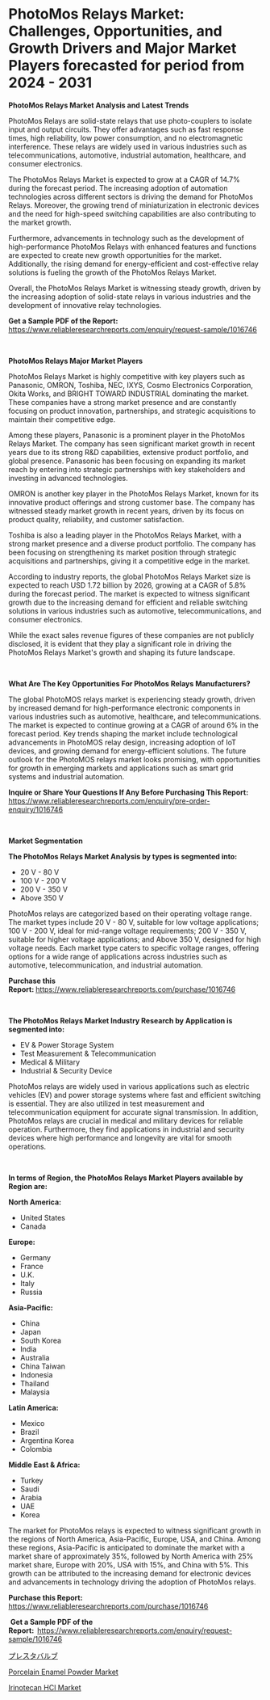 <p><h1>PhotoMos Relays Market: Challenges, Opportunities, and Growth Drivers and Major Market Players forecasted for period from 2024 - 2031</h1></p><p><strong>PhotoMos Relays Market Analysis and Latest Trends</strong></p>
<p><p>PhotoMos Relays are solid-state relays that use photo-couplers to isolate input and output circuits. They offer advantages such as fast response times, high reliability, low power consumption, and no electromagnetic interference. These relays are widely used in various industries such as telecommunications, automotive, industrial automation, healthcare, and consumer electronics.</p><p>The PhotoMos Relays Market is expected to grow at a CAGR of 14.7% during the forecast period. The increasing adoption of automation technologies across different sectors is driving the demand for PhotoMos Relays. Moreover, the growing trend of miniaturization in electronic devices and the need for high-speed switching capabilities are also contributing to the market growth.</p><p>Furthermore, advancements in technology such as the development of high-performance PhotoMos Relays with enhanced features and functions are expected to create new growth opportunities for the market. Additionally, the rising demand for energy-efficient and cost-effective relay solutions is fueling the growth of the PhotoMos Relays Market.</p><p>Overall, the PhotoMos Relays Market is witnessing steady growth, driven by the increasing adoption of solid-state relays in various industries and the development of innovative relay technologies.</p></p>
<p><strong>Get a Sample PDF of the Report:&nbsp;</strong> <a href="https://www.reliableresearchreports.com/enquiry/request-sample/1016746">https://www.reliableresearchreports.com/enquiry/request-sample/1016746</a></p>
<p>&nbsp;</p>
<p><strong>PhotoMos Relays Major Market Players</strong></p>
<p><p>PhotoMos Relays Market is highly competitive with key players such as Panasonic, OMRON, Toshiba, NEC, IXYS, Cosmo Electronics Corporation, Okita Works, and BRIGHT TOWARD INDUSTRIAL dominating the market. These companies have a strong market presence and are constantly focusing on product innovation, partnerships, and strategic acquisitions to maintain their competitive edge.</p><p>Among these players, Panasonic is a prominent player in the PhotoMos Relays Market. The company has seen significant market growth in recent years due to its strong R&D capabilities, extensive product portfolio, and global presence. Panasonic has been focusing on expanding its market reach by entering into strategic partnerships with key stakeholders and investing in advanced technologies.</p><p>OMRON is another key player in the PhotoMos Relays Market, known for its innovative product offerings and strong customer base. The company has witnessed steady market growth in recent years, driven by its focus on product quality, reliability, and customer satisfaction.</p><p>Toshiba is also a leading player in the PhotoMos Relays Market, with a strong market presence and a diverse product portfolio. The company has been focusing on strengthening its market position through strategic acquisitions and partnerships, giving it a competitive edge in the market.</p><p>According to industry reports, the global PhotoMos Relays Market size is expected to reach USD 1.72 billion by 2026, growing at a CAGR of 5.8% during the forecast period. The market is expected to witness significant growth due to the increasing demand for efficient and reliable switching solutions in various industries such as automotive, telecommunications, and consumer electronics.</p><p>While the exact sales revenue figures of these companies are not publicly disclosed, it is evident that they play a significant role in driving the PhotoMos Relays Market's growth and shaping its future landscape.</p></p>
<p>&nbsp;</p>
<p><strong>What Are The Key Opportunities For PhotoMos Relays Manufacturers?</strong></p>
<p><p>The global PhotoMOS relays market is experiencing steady growth, driven by increased demand for high-performance electronic components in various industries such as automotive, healthcare, and telecommunications. The market is expected to continue growing at a CAGR of around 6% in the forecast period. Key trends shaping the market include technological advancements in PhotoMOS relay design, increasing adoption of IoT devices, and growing demand for energy-efficient solutions. The future outlook for the PhotoMOS relays market looks promising, with opportunities for growth in emerging markets and applications such as smart grid systems and industrial automation.</p></p>
<p><strong>Inquire or Share Your Questions If Any Before Purchasing This Report:</strong> <a href="https://www.reliableresearchreports.com/enquiry/pre-order-enquiry/1016746">https://www.reliableresearchreports.com/enquiry/pre-order-enquiry/1016746</a></p>
<p>&nbsp;</p>
<p><strong>Market Segmentation</strong></p>
<p><strong>The PhotoMos Relays Market Analysis by types is segmented into:</strong></p>
<p><ul><li>20 V - 80 V</li><li>100 V - 200 V</li><li>200 V - 350 V</li><li>Above 350 V</li></ul></p>
<p><p>PhotoMos relays are categorized based on their operating voltage range. The market types include 20 V - 80 V, suitable for low voltage applications; 100 V - 200 V, ideal for mid-range voltage requirements; 200 V - 350 V, suitable for higher voltage applications; and Above 350 V, designed for high voltage needs. Each market type caters to specific voltage ranges, offering options for a wide range of applications across industries such as automotive, telecommunication, and industrial automation.</p></p>
<p><strong>Purchase this Report:&nbsp;</strong><a href="https://www.reliableresearchreports.com/purchase/1016746">https://www.reliableresearchreports.com/purchase/1016746</a></p>
<p>&nbsp;</p>
<p><strong>The PhotoMos Relays Market Industry Research by Application is segmented into:</strong></p>
<p><ul><li>EV & Power Storage System</li><li>Test Measurement & Telecommunication</li><li>Medical & Military</li><li>Industrial & Security Device</li></ul></p>
<p><p>PhotoMos relays are widely used in various applications such as electric vehicles (EV) and power storage systems where fast and efficient switching is essential. They are also utilized in test measurement and telecommunication equipment for accurate signal transmission. In addition, PhotoMos relays are crucial in medical and military devices for reliable operation. Furthermore, they find applications in industrial and security devices where high performance and longevity are vital for smooth operations.</p></p>
<p>&nbsp;</p>
<p><strong>In terms of Region, the PhotoMos Relays Market Players available by Region are:</strong></p>
<p>
    <p> <strong> North America: </strong>
        <ul>
            <li>United States</li>
            <li>Canada</li>
        </ul>
        </p> 
    <p> <strong> Europe: </strong>
        <ul>
            <li>Germany</li>
            <li>France</li>
            <li>U.K.</li>
            <li>Italy</li>
            <li>Russia</li>
        </ul>
        </p> 
    <p> <strong> Asia-Pacific: </strong>
        <ul>
            <li>China</li>
            <li>Japan</li>
            <li>South Korea</li>
            <li>India</li>
            <li>Australia</li>
            <li>China Taiwan</li>
            <li>Indonesia</li>
            <li>Thailand</li>
            <li>Malaysia</li>
        </ul>
        </p> 
    <p> <strong> Latin America: </strong>
        <ul>
            <li>Mexico</li>
            <li>Brazil</li>
            <li>Argentina Korea</li>
            <li>Colombia</li>
        </ul>
        </p> 
    <p> <strong> Middle East & Africa: </strong>
        <ul>
            <li>Turkey</li>
            <li>Saudi</li>
            <li>Arabia</li>
            <li>UAE</li>
            <li>Korea</li>
        </ul>
    </p>
    </p>
<p><p>The market for PhotoMos relays is expected to witness significant growth in the regions of North America, Asia-Pacific, Europe, USA, and China. Among these regions, Asia-Pacific is anticipated to dominate the market with a market share of approximately 35%, followed by North America with 25% market share, Europe with 20%, USA with 15%, and China with 5%. This growth can be attributed to the increasing demand for electronic devices and advancements in technology driving the adoption of PhotoMos relays.</p></p>
<p><strong>Purchase this Report: </strong><a href="https://www.reliableresearchreports.com/purchase/1016746">https://www.reliableresearchreports.com/purchase/1016746</a></p>
<p>&nbsp;<strong>Get a Sample PDF of the Report:&nbsp;&nbsp;</strong><a href="https://www.reliableresearchreports.com/enquiry/request-sample/1016746">https://www.reliableresearchreports.com/enquiry/request-sample/1016746</a></p>
<p><strong></strong></p>
<p><p><a href="https://github.com/EstaSprer20231/Market-Research-Report-List-1/blob/main/570755612469.md">プレスタバルブ</a></p><p><a href="https://carnation-joke-41f.notion.site/Porcelain-Enamel-Powder-Market-Research-Report-The-Key-To-Successful-Business-Strategy-Forecasted-f-7afb863fca844736a9666288ff08ac93">Porcelain Enamel Powder Market</a></p><p><a href="https://adventurous-uranium-ef9.notion.site/Irinotecan-HCl-Market-Research-Report-The-Key-To-Successful-Business-Strategy-Forecasted-for-Period-67efbed874314e188b9e77181891100f">Irinotecan HCl Market</a></p></p>